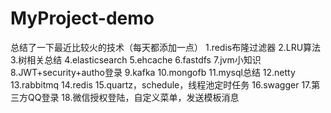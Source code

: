 # MyProject-demo
总结了一下最近比较火的技术（每天都添加一点）
1.redis布隆过滤器
2.LRU算法
3.树相关总结
4.elasticsearch
5.ehcache
6.fastdfs
7.jvm小知识
8.JWT+security+autho登录
9.kafka
10.mongofb
11.mysql总结
12.netty
13.rabbitmq
14.redis
15.quartz，schedule，线程池定时任务
16.swagger
17.第三方QQ登录
18.微信授权登陆，自定义菜单，发送模板消息

